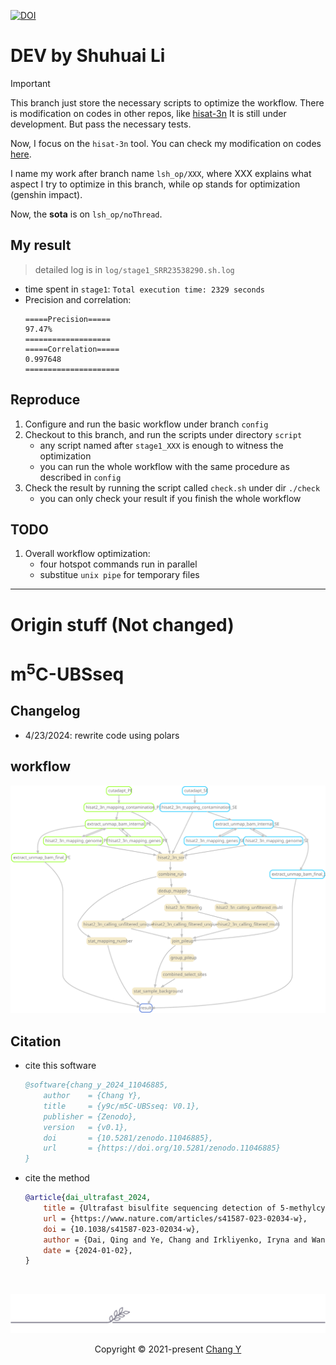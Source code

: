 [![DOI](https://zenodo.org/badge/DOI/10.5281/zenodo.11046885.svg)](https://doi.org/10.5281/zenodo.11046885)

# DEV by Shuhuai Li

> [!important]
> This branch just store the necessary scripts to optimize the workflow. There is modification on codes in other repos, like [hisat-3n](https://github.com/ASC25-SHU02/hisat2/tree/lsh_op/noThread)
> It is still under development. But pass the necessary tests.

Now, I focus on the `hisat-3n` tool. You can check my modification on codes [here](https://github.com/ASC25-SHU02/hisat2). 

I name my work after branch name `lsh_op/XXX`, where XXX explains what aspect I try to optimize in this branch, while op stands for optimization (genshin impact).

Now, the **sota** is on `lsh_op/noThread`.

## My result
> detailed log is in `log/stage1_SRR23538290.sh.log`
- time spent in `stage1`: `Total execution time: 2329 seconds`
- Precision and correlation:
  ```
  =====Precision=====
  97.47%
  ===================
  =====Correlation=====
  0.997648
  =====================
  ```
## Reproduce
1. Configure and run the basic workflow under branch `config`
2. Checkout to this branch, and run the scripts under directory `script`
    - any script named after `stage1_XXX` is enough to witness the optimization
    - you can run the whole workflow with the same procedure as described in `config`
3. Check the result by running the script called `check.sh` under dir `./check`
    - you can only check your result if you finish the whole workflow

## TODO
1. Overall workflow optimization:
    - four hotspot commands run in parallel
    - substitue `unix pipe` for temporary files

---
# Origin stuff (Not changed)

# m<sup>5</sup>C-UBSseq

## Changelog

- 4/23/2024: rewrite code using polars

## workflow

[![](./docs/flow.svg)](https://github.com/y9c/m5C-UBSseq)

## Citation

- cite this software

  ```BibTex
  @software{chang_y_2024_11046885,
      author    = {Chang Y},
      title     = {y9c/m5C-UBSseq: V0.1},
      publisher = {Zenodo},
      version   = {v0.1},
      doi       = {10.5281/zenodo.11046885},
      url       = {https://doi.org/10.5281/zenodo.11046885}
  }
  ```

- cite the method

  ```BibTex
  @article{dai_ultrafast_2024,
      title = {Ultrafast bisulfite sequencing detection of 5-methylcytosine in {DNA} and {RNA}},
      url = {https://www.nature.com/articles/s41587-023-02034-w},
      doi = {10.1038/s41587-023-02034-w},
      author = {Dai, Qing and Ye, Chang and Irkliyenko, Iryna and Wang, Yiding and Sun, Hui-Lung and Gao, Yun and Liu, Yushuai and Beadell, Alana and Perea, José and Goel, Ajay and He, Chuan},
      date = {2024-01-02},
  }
  ```

&nbsp;

<p align="center">
<img
  src="https://raw.githubusercontent.com/y9c/y9c/master/resource/footer_line.svg?sanitize=true"
/>
</p>
<p align="center">
Copyright &copy; 2021-present
<a href="https://github.com/y9c" target="_blank">Chang Y</a>
</p>
<p align="center">
